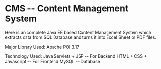 # CMS -- Content Management System

Here is an complete Java EE based Content Management System which extracts data from SQL Database and turns it into Excel Sheet or PDF files.

Major Library Used: 
     Apache POI 3.17
     
Technology Used:
     Java Servlets + JSP  -- For Backend
     HTML + CSS + Javascript  -- For Frontend
     MySQL  -- Database
